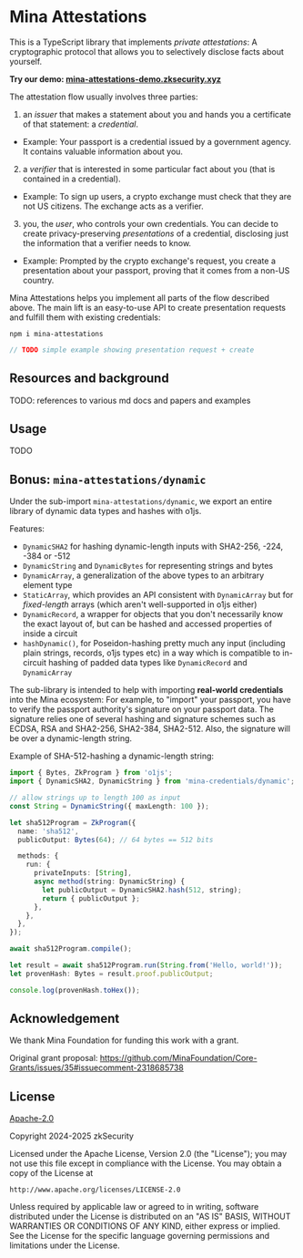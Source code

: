 # Mina Attestations

This is a TypeScript library that implements _private attestations_: A cryptographic protocol that allows you to selectively disclose facts about yourself.

**Try our demo: [mina-attestations-demo.zksecurity.xyz](https://mina-attestations-demo.zksecurity.xyz)**

The attestation flow usually involves three parties:
1. an _issuer_ that makes a statement about you and hands you a certificate of that statement: a _credential_.
  * Example: Your passport is a credential issued by a government agency. It contains valuable information about you.
2. a _verifier_ that is interested in some particular fact about you (that is contained in a credential).
  * Example: To sign up users, a crypto exchange must check that they are not US citizens. The exchange acts as a verifier.
3. you, the _user_, who controls your own credentials. You can decide to create privacy-preserving _presentations_ of a credential, disclosing just the information that a verifier needs to know.
  * Example: Prompted by the crypto exchange's request, you create a presentation about your passport, proving that it comes from a non-US country.

<!-- TODO: add diagram -->

Mina Attestations helps you implement all parts of the flow described above. The main lift is an easy-to-use API to create presentation requests and fulfill them with existing credentials:

```
npm i mina-attestations
```

```ts
// TODO simple example showing presentation request + create
```

## Resources and background

TODO: references to various md docs and papers and examples

## Usage

TODO

## Bonus: `mina-attestations/dynamic`

Under the sub-import `mina-attestations/dynamic`, we export an entire library of dynamic data types and hashes with o1js.

Features:

- `DynamicSHA2` for hashing dynamic-length inputs with SHA2-256, -224, -384 or -512
- `DynamicString` and `DynamicBytes` for representing strings and bytes
- `DynamicArray`, a generalization of the above types to an arbitrary element type
- `StaticArray`, which provides an API consistent with `DynamicArray` but for _fixed-length_ arrays (which aren't well-supported in o1js either)
- `DynamicRecord`, a wrapper for objects that you don't necessarily know the exact layout of, but can be hashed and accessed properties of inside a circuit
- `hashDynamic()`, for Poseidon-hashing pretty much any input (including plain strings, records, o1js types etc) in a way which is compatible to in-circuit hashing of padded data types like `DynamicRecord` and `DynamicArray`

The sub-library is intended to help with importing **real-world credentials** into the Mina ecosystem: For example, to "import" your passport, you have to verify the passport authority's signature on your passport data. The signature relies one of several hashing and signature schemes such as ECDSA, RSA and SHA2-256, SHA2-384, SHA2-512. Also, the signature will be over a dynamic-length string.

Example of SHA-512-hashing a dynamic-length string:

```ts
import { Bytes, ZkProgram } from 'o1js';
import { DynamicSHA2, DynamicString } from 'mina-credentials/dynamic';

// allow strings up to length 100 as input
const String = DynamicString({ maxLength: 100 });

let sha512Program = ZkProgram({
  name: 'sha512',
  publicOutput: Bytes(64); // 64 bytes == 512 bits

  methods: {
    run: {
      privateInputs: [String],
      async method(string: DynamicString) {
        let publicOutput = DynamicSHA2.hash(512, string);
        return { publicOutput };
      },
    },
  },
});

await sha512Program.compile();

let result = await sha512Program.run(String.from('Hello, world!'));
let provenHash: Bytes = result.proof.publicOutput;

console.log(provenHash.toHex());
```

## Acknowledgement

We thank Mina Foundation for funding this work with a grant.

Original grant proposal: https://github.com/MinaFoundation/Core-Grants/issues/35#issuecomment-2318685738

## License

[Apache-2.0](LICENSE)

Copyright 2024-2025 zkSecurity

Licensed under the Apache License, Version 2.0 (the "License");
you may not use this file except in compliance with the License.
You may obtain a copy of the License at

    http://www.apache.org/licenses/LICENSE-2.0

Unless required by applicable law or agreed to in writing, software
distributed under the License is distributed on an "AS IS" BASIS,
WITHOUT WARRANTIES OR CONDITIONS OF ANY KIND, either express or implied.
See the License for the specific language governing permissions and
limitations under the License.
